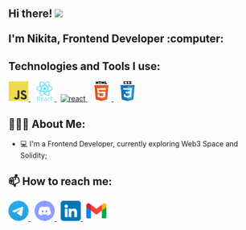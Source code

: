 <h2 align="left">
  <br>Hi there! <img src="https://user-images.githubusercontent.com/42378118/110234147-e3259600-7f4e-11eb-95be-0c4047144dea.gif" width="30"><br>
  <br> I'm Nikita, Frontend Developer :computer:<br>
</h2> 


<h2 align="left">Technologies and Tools I use:</h2>

  <a href = "https://developer.mozilla.org/en-US/docs/Web/JavaScript"> 
    <img src = "https://raw.githubusercontent.com/devicons/devicon/master/icons/javascript/javascript-original.svg" alt="javascript" width="40" height="40"/>
  </a>&nbsp;
  <a href = "https://reactjs.org/"> 
    <img src = "https://raw.githubusercontent.com/devicons/devicon/master/icons/react/react-original-wordmark.svg" alt="react" width="40" height="40"/>
  </a>&nbsp;
  <a href = "https://docs.soliditylang.org/en/v0.8.23/"> 
    <img src = "https://cdn.jsdelivr.net/gh/devicons/devicon/icons/solidity/solidity-original.svg" alt="react" width="40" height="40"/>   </a>&nbsp;
    <a href = "https://html.spec.whatwg.org/multipage/"> 
      <img src = "https://raw.githubusercontent.com/devicons/devicon/master/icons/html5/html5-original-wordmark.svg" alt="html5" width="40" height="40"/>
  </a>&nbsp;
  <a href = "https://www.w3schools.com/css/"> 
    <img src = "https://raw.githubusercontent.com/devicons/devicon/master/icons/css3/css3-original-wordmark.svg" alt="css3" width="40" height="40"/>
  </a>


<h2 align="left">👨🏻‍💻 About Me:</h2>

  - :computer: I'm a Frontend Developer, currently exploring Web3 Space and Solidity;


<h2 align = "left"> 📫 How to reach me:</h2>

  <a href = "https://t.me/aZo1010">
    <img src = "logos/telegram.png" alt = "Telegram-logo" width="40px" height="40px"/>
  </a>&nbsp;
  <a href = "https://discord.com/channels/@me">
    <img src = "logos/discord.svg" alt = "Discord-logo" width="40px" height="40px"/>
  </a>&nbsp;
  <a href = "https://www.linkedin.com/in/nikita-petrukhin/">
    <img src = "logos/linkedin.png" alt = "LinkedIn-logo" width="40px" height="40px"/>
  </a>&nbsp;
  <a href = "mailto:nikita.p1577@gmail.com">
    <img src = "logos/gmail.png" alt = "G-Mail-logo" width="40px" height="40px"/>
  </a>
